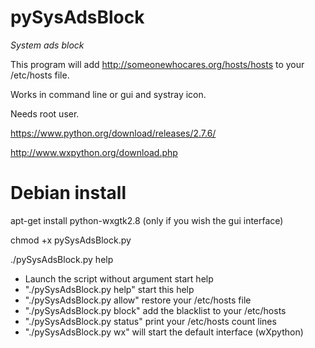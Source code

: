 pySysAdsBlock
============

*System ads block*

This program will add http://someonewhocares.org/hosts/hosts to your /etc/hosts file.

Works in command line or gui and systray icon.


Needs root user.


https://www.python.org/download/releases/2.7.6/

http://www.wxpython.org/download.php

Debian install
==============

apt-get install python-wxgtk2.8 (only if you wish the gui interface)

chmod +x pySysAdsBlock.py

./pySysAdsBlock.py help




* Launch the script without argument  start help
* "./pySysAdsBlock.py help" start this help
* "./pySysAdsBlock.py allow" restore your /etc/hosts file
* "./pySysAdsBlock.py block" add the blacklist to your /etc/hosts
* "./pySysAdsBlock.py status" print your /etc/hosts count lines
* "./pySysAdsBlock.py wx" will start the default interface (wXpython)

